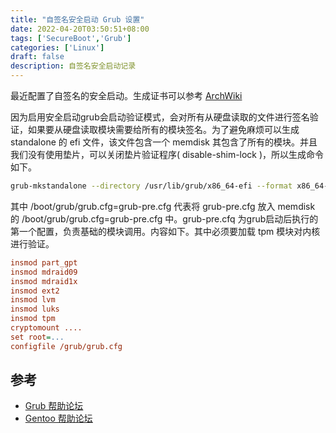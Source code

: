 ```yaml
---
title: "自签名安全启动 Grub 设置"
date: 2022-04-20T03:50:51+08:00
tags: ['SecureBoot','Grub']
categories: ['Linux']
draft: false
description: 自签名安全启动记录
---
```


最近配置了自签名的安全启动。生成证书可以参考 [ArchWiki](https://wiki.archlinux.org/title/Unified_Extensible_Firmware_Interface/Secure_Boot)

因为启用安全启动grub会启动验证模式，会对所有从硬盘读取的文件进行签名验证，如果要从硬盘读取模块需要给所有的模块签名。为了避免麻烦可以生成 standalone 的 efi 文件，该文件包含一个 memdisk 其包含了所有的模块。并且我们没有使用垫片，可以关闭垫片验证程序( disable-shim-lock )，所以生成命令如下。

```bash
grub-mkstandalone --directory /usr/lib/grub/x86_64-efi --format x86_64-efi --disable-shim-lock --output grub.efi /boot/grub/grub.cfg=grub-pre.cfg
```

其中 /boot/grub/grub.cfg=grub-pre.cfg 代表将 grub-pre.cfg 放入 memdisk 的 /boot/grub/grub.cfg=grub-pre.cfg 中。grub-pre.cfq 为grub启动后执行的第一个配置，负责基础的模块调用。内容如下。其中必须要加载 tpm 模块对内核进行验证。

```cfg
insmod part_gpt
insmod mdraid09
insmod mdraid1x
insmod ext2
insmod lvm
insmod luks
insmod tpm
cryptomount ....
set root=...
configfile /grub/grub.cfg
```

## 参考
- [Grub 帮助论坛](https://lists.gnu.org/archive/html/help-grub/2022-02/msg00001)
- [Gentoo 帮助论坛](https://forums.gentoo.org/viewtopic-p-8695263.html?sid=1bc60e6c7b4f00073bb4d39d5fee9993)